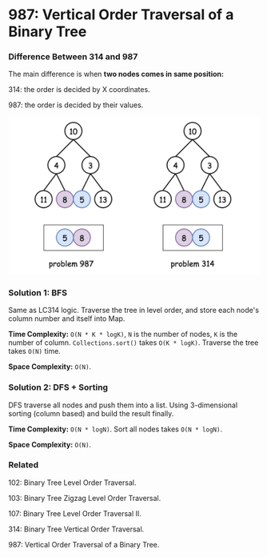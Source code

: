 # 987: Vertical Order Traversal of a Binary Tree

### Difference Between 314 and 987
The main difference is when **two nodes comes in same position:**

314: the order is decided by X coordinates.

987: the order is decided by their values.

![chart](LC987.png)

### Solution 1: BFS
Same as LC314 logic. Traverse the tree in level order, and store each node's column number and itself into Map.

**Time Complexity:** `O(N * K * logK)`, `N` is the number of nodes, `K` is the number of column. `Collections.sort()` takes `O(K * logK)`. Traverse the tree takes `O(N)` time.

**Space  Complexity:** `O(N)`.

### Solution 2: DFS + Sorting
DFS traverse all nodes and push them into a list. Using 3-dimensional sorting (column based) and build the result finally.

**Time Complexity:** `O(N * logN)`. Sort all nodes takes `O(N * logN)`.

**Space  Complexity:** `O(N)`.

### Related
102: Binary Tree Level Order Traversal.

103: Binary Tree Zigzag Level Order Traversal.

107: Binary Tree Level Order Traversal II.

314: Binary Tree Vertical Order Traversal.

987: Vertical Order Traversal of a Binary Tree.